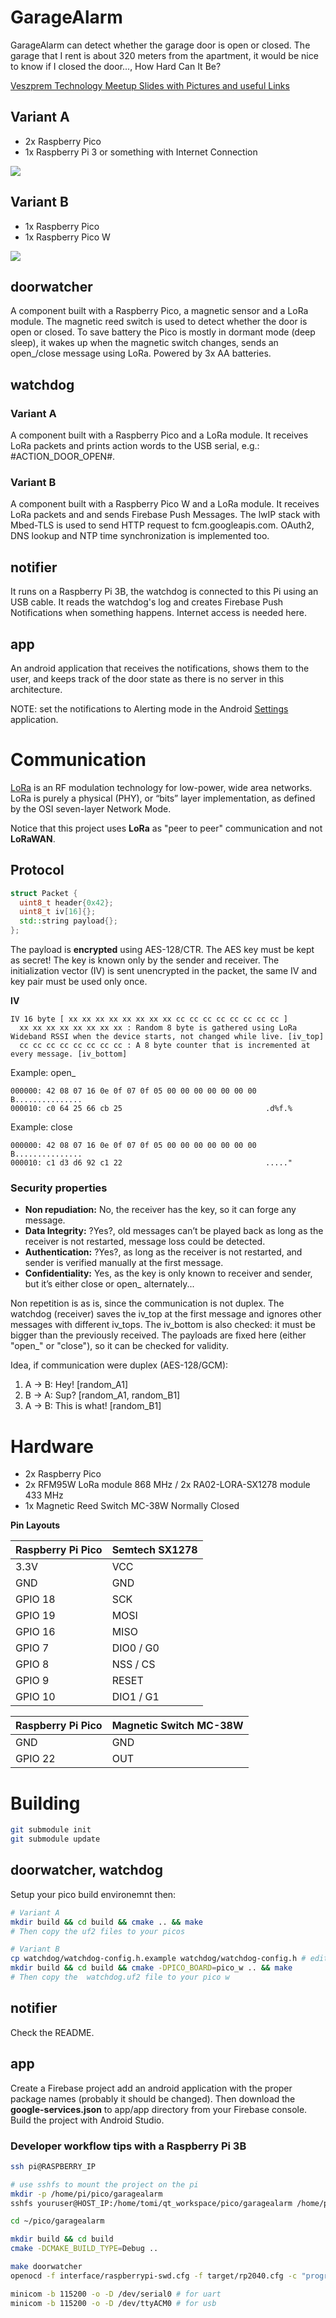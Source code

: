 GarageAlarm
===========

GarageAlarm can detect whether the garage door is open or closed.
The garage that I rent is about 320 meters from the apartment,
it would be nice to know if I closed the door..., How Hard Can It Be?


<a href="https://docs.google.com/presentation/d/1tIYUefcGcdnDLyIjWLCoXbDT66C93z82hiz6jU8Zyz8">Veszprem Technology Meetup Slides with Pictures and useful Links</a>


## Variant A
  * 2x Raspberry Pico
  * 1x Raspberry Pi 3 or something with Internet Connection
<img src="doc/architecture.png"/>


## Variant B
  * 1x Raspberry Pico
  * 1x Raspberry Pico W
<img src="doc/architecture-pico-w.png"/>


## doorwatcher

A component built with a Raspberry Pico, a magnetic sensor and a LoRa module.
The magnetic reed switch is used to detect whether the door is open or closed.
To save battery the Pico is mostly in dormant mode (deep sleep), it wakes up
when the magnetic switch changes, sends an open_/close message using LoRa.
Powered by 3x AA batteries.


## watchdog

### Variant A

A component built with a Raspberry Pico and a LoRa module. It receives LoRa packets
and prints action words to the USB serial, e.g.: #ACTION_DOOR_OPEN#.

### Variant B

A component built with a Raspberry Pico W and a LoRa module. It receives LoRa packets
and and sends Firebase Push Messages. The lwIP stack with Mbed-TLS is used to send
HTTP request to fcm.googleapis.com. OAuth2, DNS lookup and NTP time synchronization is implemented
too.


## notifier

It runs on a Raspberry Pi 3B, the watchdog is connected to this Pi using an USB cable.
It reads the watchdog's log and creates Firebase Push Notifications when something happens.
Internet access is needed here.


## app

An android application that receives the notifications, shows them to the user,
and keeps track of the door state as there is no server in this architecture.

NOTE: set the notifications to Alerting mode in the Android <a href="https://support.google.com/android/answer/9079661?hl=en#zippy=%2Cchoose-if-notifications-interrupt-you-or-stay-silent">Settings</a> application.

# Communication

<a href="https://lora-developers.semtech.com/documentation/tech-papers-and-guides/lora-and-lorawan/">LoRa</a> is an RF
modulation technology for low-power, wide area networks. LoRa is purely a physical (PHY), or “bits”
layer implementation, as defined by the OSI seven-layer Network Mode.

Notice that this project uses **LoRa** as "peer to peer" communication and not **LoRaWAN**.

## Protocol
```cpp
struct Packet {
  uint8_t header{0x42};
  uint8_t iv[16]{};
  std::string payload{};
};
```

The payload is **encrypted** using AES-128/CTR. The AES key must be kept as secret! The key is known only by
the sender and receiver. The initialization vector (IV) is sent unencrypted in the packet, the same IV and key pair must be used
only once.

**IV** 
```
IV 16 byte [ xx xx xx xx xx xx xx xx cc cc cc cc cc cc cc cc ]
  xx xx xx xx xx xx xx xx : Random 8 byte is gathered using LoRa Wideband RSSI when the device starts, not changed while live. [iv_top]
  cc cc cc cc cc cc cc cc : A 8 byte counter that is incremented at every message. [iv_bottom]
```

Example: open_
```
000000: 42 08 07 16 0e 0f 07 0f 05 00 00 00 00 00 00 00  B...............
000010: c0 64 25 66 cb 25                                .d%f.%
```

Example: close
```
000000: 42 08 07 16 0e 0f 07 0f 05 00 00 00 00 00 00 00  B...............
000010: c1 d3 d6 92 c1 22                                ....."
```

### Security properties
 - **Non repudiation:** No, the receiver has the key, so it can forge any message.
 - **Data Integrity:** ?Yes?, old messages can’t be played back as long as the receiver is not restarted, message loss could be detected.
 - **Authentication:** ?Yes?, as long as the receiver is not restarted, and sender is verified manually at the first message.
 - **Confidentiality:** Yes, as the key is only known to receiver and sender, but it’s either close or open_ alternately...

Non repetition is as is, since the communication is not duplex. The watchdog (receiver) saves the iv_top at the
first message and ignores other messages with different iv_tops. The iv_bottom is also checked: it must be bigger than
the previously received. The payloads are fixed here (either "open_" or "close"), so it can be checked for validity.


Idea, if communication were duplex (AES-128/GCM):

 1. A -> B: Hey! [random_A1]
 2. B -> A: Sup? [random_A1, random_B1]
 3. A -> B: This is what! [random_B1]


# Hardware

 - 2x Raspberry Pico
 - 2x RFM95W LoRa module 868 MHz / 2x RA02-LORA-SX1278 module 433 MHz
 - 1x Magnetic Reed Switch MC-38W Normally Closed


**Pin Layouts**


| Raspberry Pi Pico | Semtech SX1278 |
| ----------------- | -------------- |
| 3.3V | VCC |
| GND | GND |
| GPIO 18 | SCK |
| GPIO 19 | MOSI |
| GPIO 16 | MISO |
| GPIO 7 | DIO0 / G0 |
| GPIO 8 | NSS / CS |
| GPIO 9 | RESET |
| GPIO 10 | DIO1 / G1 |


| Raspberry Pi Pico | Magnetic Switch MC-38W |
| ----------------- | ---------------------- |
| GND | GND |
| GPIO 22 | OUT |



# Building

```bash
git submodule init
git submodule update
```

## doorwatcher, watchdog

Setup your pico build environemnt then:
```bash
# Variant A
mkdir build && cd build && cmake .. && make
# Then copy the uf2 files to your picos

# Variant B
cp watchdog/watchdog-config.h.example watchdog/watchdog-config.h # edit the config file
mkdir build && cd build && cmake -DPICO_BOARD=pico_w .. && make
# Then copy the  watchdog.uf2 file to your pico w
```

## notifier

Check the README.

## app

Create a Firebase project add an android application with the proper package names (probably it should be changed).
Then download the **google-services.json** to app/app directory from your Firebase console.
Build the project with Android Studio.


### Developer workflow tips with a Raspberry Pi 3B

```bash
ssh pi@RASPBERRY_IP

# use sshfs to mount the project on the pi
mkdir -p /home/pi/pico/garagealarm
sshfs youruser@HOST_IP:/home/tomi/qt_workspace/pico/garagealarm /home/pi/pico/garagealarm

cd ~/pico/garagealarm

mkdir build && cd build
cmake -DCMAKE_BUILD_TYPE=Debug ..

make doorwatcher
openocd -f interface/raspberrypi-swd.cfg -f target/rp2040.cfg -c "program doorwatcher/doorwatcher.elf verify reset exit"

minicom -b 115200 -o -D /dev/serial0 # for uart
minicom -b 115200 -o -D /dev/ttyACM0 # for usb
```
